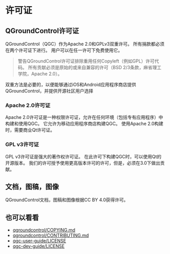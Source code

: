 # 许可证

## QGroundControl许可证

QGroundControl（QGC）作为Apache 2.0和GPLv3双重许可。 所有捐款都必须在两个许可证下进行。 用户可以在任一许可下免费使用它。

> 警告QGroundControl许可证排除重用任何Copyleft（例如GPL）许可代码。 所有贡献必须是原始的或来自兼容的许可（BSD 2/3条款，麻省理工学院，Apache 2.0）。

双重方法是必要的，以便能够通过iOS和Android应用程序商店提供QGroundControl，并提供开源社区用户选择

### Apache 2.0许可证

Apache 2.0许可证是一种权限许可证，允许在任何环境（包括专有应用程序）中构建和使用QGC。 它允许为移动应用程序商店构建QGC。 使用Apache 2.0构建时，需要商业Qt许可证。

### GPL v3许可证

GPL v3许可证是强大的著作权许可证。 在此许可下构建QGC时，可以使用Qt的开源版本。 我们的许可授予使用更高版本许可的许可，但是，必须在3.0下做出贡献。

## 文档，图稿，图像

QGroundControl文档，图稿和图像根据CC BY 4.0获得许可。

## 也可以看看

- [qgroundcontrol/COPYING.md](https://github.com/mavlink/qgroundcontrol/blob/master/COPYING.md)
- [qgroundcontrol/CONTRIBUTING.md](https://github.com/mavlink/qgroundcontrol/blob/master/CONTRIBUTING.md)
- [qgc-user-guide/LICENSE](https://github.com/mavlink/qgc-user-guide/blob/master/LICENSE)
- [qgc-dev-guide/LICENSE](https://github.com/mavlink/qgc-dev-guide/blob/master/LICENSE)

